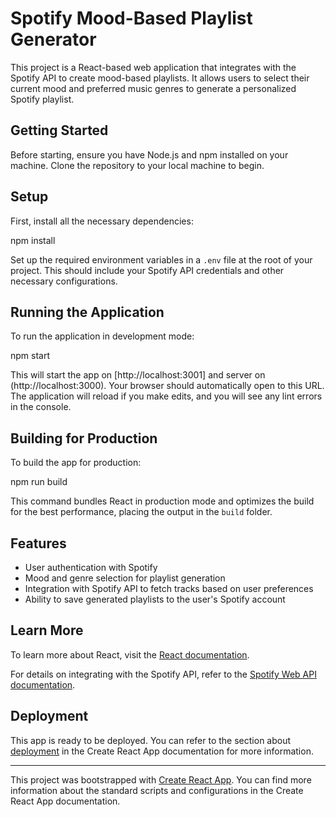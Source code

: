 # Spotify Mood-Based Playlist Generator

This project is a React-based web application that integrates with the Spotify API to create mood-based playlists. It allows users to select their current mood and preferred music genres to generate a personalized Spotify playlist.

## Getting Started

Before starting, ensure you have Node.js and npm installed on your machine. Clone the repository to your local machine to begin.

## Setup

First, install all the necessary dependencies:

npm install

Set up the required environment variables in a `.env` file at the root of your project. This should include your Spotify API credentials and other necessary configurations.

## Running the Application

To run the application in development mode:

npm start

This will start the app on [http://localhost:3001] and server on (http://localhost:3000). Your browser should automatically open to this URL. The application will reload if you make edits, and you will see any lint errors in the console.

## Building for Production

To build the app for production:

npm run build

This command bundles React in production mode and optimizes the build for the best performance, placing the output in the `build` folder.

## Features

- User authentication with Spotify
- Mood and genre selection for playlist generation
- Integration with Spotify API to fetch tracks based on user preferences
- Ability to save generated playlists to the user's Spotify account

## Learn More

To learn more about React, visit the [React documentation](https://reactjs.org/).

For details on integrating with the Spotify API, refer to the [Spotify Web API documentation](https://developer.spotify.com/documentation/web-api/).

## Deployment

This app is ready to be deployed. You can refer to the section about [deployment](https://facebook.github.io/create-react-app/docs/deployment) in the Create React App documentation for more information.

---

This project was bootstrapped with [Create React App](https://github.com/facebook/create-react-app). You can find more information about the standard scripts and configurations in the Create React App documentation.

